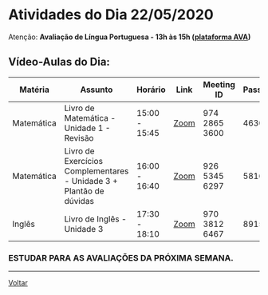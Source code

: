 # Atividades do Dia 22/05/2020

Atenção: **Avaliação de Língua Portuguesa - 13h às 15h ([plataforma AVA](https://poliedro-ava.azurewebsites.net))**

## Vídeo-Aulas do Dia:

| Matéria | Assunto |Horário | Link | Meeting ID | Password |
|---------|---------|--------|------|------------|----------|
| Matemática | Livro de Matemática - Unidade 1 - Revisão | 15:00 - 15:45 | [Zoom](https://zoom.us/j/97428653600?pwd=QVIza1hwOXFjQzdKeDU3cldNOWtkQT09) | 974 2865 3600 | 463058 |
| Matemática | Livro de Exercícios Complementares - Unidade 3 + Plantão de dúvidas | 16:00 - 16:40 | [Zoom](https://zoom.us/j/92653456297?pwd=SWcwbTJzMUp1ZXllcGVMU29xQUpsZz09) | 926 5345 6297 | 581679 |
| Inglês | Livro de Inglês - Unidade 3 | 17:30 - 18:10 | [Zoom](https://zoom.us/j/97038126467?pwd=bWJPNGZFMWt4bHB2L0ZQekpMREMvQT09) | 970 3812 6467 | 891542 | 


### ESTUDAR PARA AS AVALIAÇÕES DA PRÓXIMA SEMANA.


 ---
[Voltar](index.md)
